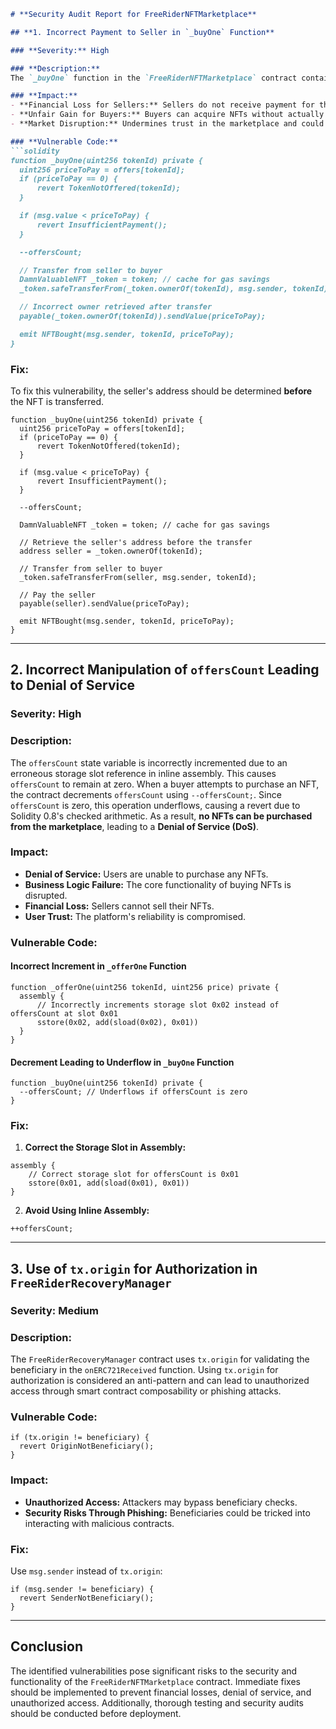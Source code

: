 ```markdown
# **Security Audit Report for FreeRiderNFTMarketplace**

## **1. Incorrect Payment to Seller in `_buyOne` Function**

### **Severity:** High

### **Description:**
The `_buyOne` function in the `FreeRiderNFTMarketplace` contract contains a critical vulnerability where the payment intended for the seller is mistakenly sent to the buyer instead. This occurs because the contract retrieves the owner of the NFT **after** transferring it to the buyer, causing the payment to be sent to the buyer instead of the seller.

### **Impact:**
- **Financial Loss for Sellers:** Sellers do not receive payment for their NFTs.
- **Unfair Gain for Buyers:** Buyers can acquire NFTs without actually spending Ether.
- **Market Disruption:** Undermines trust in the marketplace and could lead to significant losses.

### **Vulnerable Code:**
```solidity
function _buyOne(uint256 tokenId) private {
  uint256 priceToPay = offers[tokenId];
  if (priceToPay == 0) {
      revert TokenNotOffered(tokenId);
  }

  if (msg.value < priceToPay) {
      revert InsufficientPayment();
  }

  --offersCount;

  // Transfer from seller to buyer
  DamnValuableNFT _token = token; // cache for gas savings
  _token.safeTransferFrom(_token.ownerOf(tokenId), msg.sender, tokenId);

  // Incorrect owner retrieved after transfer
  payable(_token.ownerOf(tokenId)).sendValue(priceToPay);

  emit NFTBought(msg.sender, tokenId, priceToPay);
}
```

### **Fix:**
To fix this vulnerability, the seller's address should be determined **before** the NFT is transferred.

```solidity
function _buyOne(uint256 tokenId) private {
  uint256 priceToPay = offers[tokenId];
  if (priceToPay == 0) {
      revert TokenNotOffered(tokenId);
  }

  if (msg.value < priceToPay) {
      revert InsufficientPayment();
  }

  --offersCount;

  DamnValuableNFT _token = token; // cache for gas savings

  // Retrieve the seller's address before the transfer
  address seller = _token.ownerOf(tokenId);

  // Transfer from seller to buyer
  _token.safeTransferFrom(seller, msg.sender, tokenId);

  // Pay the seller
  payable(seller).sendValue(priceToPay);

  emit NFTBought(msg.sender, tokenId, priceToPay);
}
```

---

## **2. Incorrect Manipulation of `offersCount` Leading to Denial of Service**

### **Severity:** High

### **Description:**
The `offersCount` state variable is incorrectly incremented due to an erroneous storage slot reference in inline assembly. This causes `offersCount` to remain at zero. When a buyer attempts to purchase an NFT, the contract decrements `offersCount` using `--offersCount;`. Since `offersCount` is zero, this operation underflows, causing a revert due to Solidity 0.8's checked arithmetic. As a result, **no NFTs can be purchased from the marketplace**, leading to a **Denial of Service (DoS)**.

### **Impact:**
- **Denial of Service:** Users are unable to purchase any NFTs.
- **Business Logic Failure:** The core functionality of buying NFTs is disrupted.
- **Financial Loss:** Sellers cannot sell their NFTs.
- **User Trust:** The platform's reliability is compromised.

### **Vulnerable Code:**
#### **Incorrect Increment in `_offerOne` Function**
```solidity
function _offerOne(uint256 tokenId, uint256 price) private {
  assembly {
      // Incorrectly increments storage slot 0x02 instead of offersCount at slot 0x01
      sstore(0x02, add(sload(0x02), 0x01))
  }
}
```

#### **Decrement Leading to Underflow in `_buyOne` Function**
```solidity
function _buyOne(uint256 tokenId) private {
  --offersCount; // Underflows if offersCount is zero
}
```

### **Fix:**
1. **Correct the Storage Slot in Assembly:**
```solidity
assembly {
    // Correct storage slot for offersCount is 0x01
    sstore(0x01, add(sload(0x01), 0x01))
}
```
2. **Avoid Using Inline Assembly:**
```solidity
++offersCount;
```

---

## **3. Use of `tx.origin` for Authorization in `FreeRiderRecoveryManager`**

### **Severity:** Medium

### **Description:**
The `FreeRiderRecoveryManager` contract uses `tx.origin` for validating the beneficiary in the `onERC721Received` function. Using `tx.origin` for authorization is considered an anti-pattern and can lead to unauthorized access through smart contract composability or phishing attacks.

### **Vulnerable Code:**
```solidity
if (tx.origin != beneficiary) {
  revert OriginNotBeneficiary();
}
```

### **Impact:**
- **Unauthorized Access:** Attackers may bypass beneficiary checks.
- **Security Risks Through Phishing:** Beneficiaries could be tricked into interacting with malicious contracts.

### **Fix:**
Use `msg.sender` instead of `tx.origin`:
```solidity
if (msg.sender != beneficiary) {
  revert SenderNotBeneficiary();
}
```

---

## **Conclusion**
The identified vulnerabilities pose significant risks to the security and functionality of the `FreeRiderNFTMarketplace` contract. Immediate fixes should be implemented to prevent financial losses, denial of service, and unauthorized access. Additionally, thorough testing and security audits should be conducted before deployment.
```